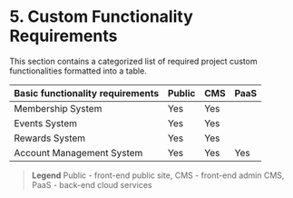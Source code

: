 # 5. Custom Functionality Requirements

This section contains a categorized list of required project custom functionalities formatted into a table.

| Basic functionality requirements | Public | CMS | PaaS |
| :--- | :--- | :--- | :--- |
| Membership System | Yes | Yes |  |
| Events System | Yes | Yes |  |
| Rewards System | Yes | Yes |  |
| Account Management System | Yes | Yes | Yes |

> **Legend** Public - front-end public site, CMS - front-end admin CMS, PaaS - back-end cloud services

